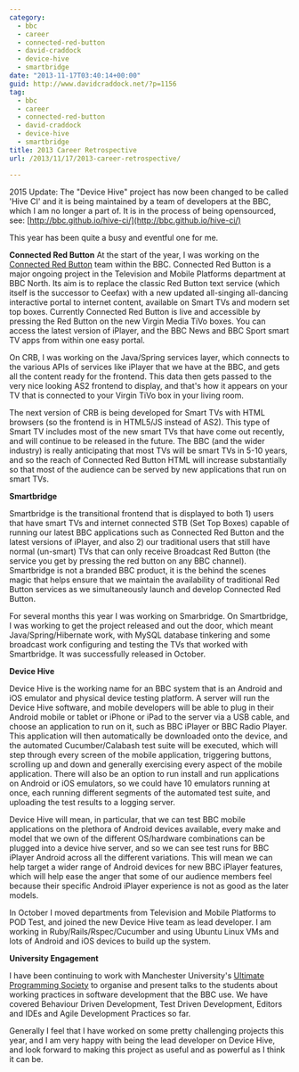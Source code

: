 ```yaml
---
category:
  - bbc
  - career
  - connected-red-button
  - david-craddock
  - device-hive
  - smartbridge
date: "2013-11-17T03:40:14+00:00"
guid: http://www.davidcraddock.net/?p=1156
tag:
  - bbc
  - career
  - connected-red-button
  - david-craddock
  - device-hive
  - smartbridge
title: 2013 Career Retrospective
url: /2013/11/17/2013-career-retrospective/

---
```

2015 Update: The "Device Hive" project has now been changed to be called 'Hive CI' and it is being maintained by a team of developers at the BBC, which I am no longer a part of. It is in the process of being opensourced, see: [http://bbc.github.io/hive-ci/](http://bbc.github.io/hive-ci/)

This year has been quite a busy and eventful one for me.

**Connected Red Button** At the start of the year, I was working on the [Connected Red Button](http://www.bbc.co.uk/blogs/internet/posts/connected_red_button_launch) team within the BBC. Connected Red Button is a major ongoing project in the Television and Mobile Platforms department at BBC North. Its aim is to replace the classic Red Button text service (which itself is the successor to Ceefax) with a new updated all-singing all-dancing interactive portal to internet content, available on Smart TVs and modern set top boxes. Currently Connected Red Button is live and accessible by pressing the Red Button on the new Virgin Media TiVo boxes. You can access the latest version of iPlayer, and the BBC News and BBC Sport smart TV apps from within one easy portal.

On CRB, I was working on the Java/Spring services layer, which connects to the various APIs of services like iPlayer that we have at the BBC, and gets all the content ready for the frontend. This data then gets passed to the very nice looking AS2 frontend to display, and that's how it appears on your TV that is connected to your Virgin TiVo box in your living room.

The next version of CRB is being developed for Smart TVs with HTML browsers (so the frontend is in HTML5/JS instead of AS2). This type of Smart TV includes most of the new smart TVs that have come out recently, and will continue to be released in the future. The BBC (and the wider industry) is really anticipating that most TVs will be smart TVs in 5-10 years, and so the reach of Connected Red Button HTML will increase substantially so that most of the audience can be served by new applications that run on smart TVs.

**Smartbridge**

Smartbridge is the transitional frontend that is displayed to both 1) users that have smart TVs and internet connected STB (Set Top Boxes) capable of running our latest BBC applications such as Connected Red Button and the latest versions of iPlayer, and also 2) our traditional users that still have normal (un-smart) TVs that can only receive Broadcast Red Button (the service you get by pressing the red button on any BBC channel). Smartbridge is not a branded BBC product, it is the behind the scenes magic that helps ensure that we maintain the availability of traditional Red Button services as we simultaneously launch and develop Connected Red Button.

For several months this year I was working on Smarbridge. On Smartbridge, I was working to get the project released and out the door, which meant Java/Spring/Hibernate work, with MySQL database tinkering and some broadcast work configuring and testing the TVs that worked with Smartbridge. It was successfully released in October.

**Device Hive**

Device Hive is the working name for an BBC system that is an Android and iOS emulator and physical device testing platform. A server will run the Device Hive software, and mobile developers will be able to plug in their Android mobile or tablet or iPhone or iPad to the server via a USB cable, and choose an application to run on it, such as BBC iPlayer or BBC Radio Player. This application will then automatically be downloaded onto the device, and the automated Cucumber/Calabash test suite will be executed, which will step through every screen of the mobile application, triggering buttons, scrolling up and down and generally exercising every aspect of the mobile application. There will also be an option to run install and run applications on Android or iOS emulators, so we could have 10 emulators running at once, each running different segments of the automated test suite, and uploading the test results to a logging server.

Device Hive will mean, in particular, that we can test BBC mobile applications on the plethora of Android devices available, every make and model that we own of the different OS/hardware combinations can be plugged into a device hive server, and so we can see test runs for BBC iPlayer Android across all the different variations. This will mean we can help target a wider range of Android devices for new BBC iPlayer features, which will help ease the anger that some of our audience members feel because their specific Android iPlayer experience is not as good as the later models.

In October I moved departments from Television and Mobile Platforms to POD Test, and joined the new Device Hive team as lead developer. I am working in Ruby/Rails/Rspec/Cucumber and using Ubuntu Linux VMs and lots of Android and iOS devices to build up the system.

**University Engagement**

I have been continuing to work with Manchester University's [Ultimate Programming Society](http://man-up.appspot.com/) to organise and present talks to the students about working practices in software development that the BBC use. We have covered Behaviour Driven Development, Test Driven Development, Editors and IDEs and Agile Development Practices so far.

Generally I feel that I have worked on some pretty challenging projects this year, and I am very happy with being the lead developer on Device Hive, and look forward to making this project as useful and as powerful as I think it can be.
